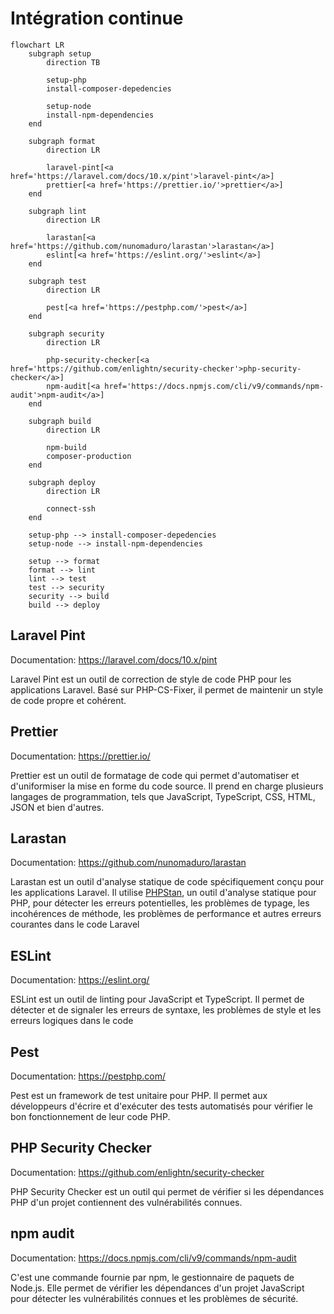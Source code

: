 # Intégration continue

```mermaid
flowchart LR
    subgraph setup
        direction TB

        setup-php
        install-composer-depedencies

        setup-node
        install-npm-dependencies
    end

    subgraph format
        direction LR

        laravel-pint[<a href='https://laravel.com/docs/10.x/pint'>laravel-pint</a>]
        prettier[<a href='https://prettier.io/'>prettier</a>]
    end

    subgraph lint
        direction LR

        larastan[<a href='https://github.com/nunomaduro/larastan'>larastan</a>]
        eslint[<a href='https://eslint.org/'>eslint</a>]
    end

    subgraph test
        direction LR

        pest[<a href='https://pestphp.com/'>pest</a>]
    end

    subgraph security
        direction LR

        php-security-checker[<a href='https://github.com/enlightn/security-checker'>php-security-checker</a>]
        npm-audit[<a href='https://docs.npmjs.com/cli/v9/commands/npm-audit'>npm-audit</a>]
    end

    subgraph build
        direction LR

        npm-build
        composer-production
    end

    subgraph deploy
        direction LR

        connect-ssh
    end

    setup-php --> install-composer-depedencies
    setup-node --> install-npm-dependencies

    setup --> format
    format --> lint
    lint --> test
    test --> security
    security --> build
    build --> deploy
```

## Laravel Pint

Documentation: https://laravel.com/docs/10.x/pint

Laravel Pint est un outil de correction de style de code PHP pour les applications Laravel. Basé sur PHP-CS-Fixer, il permet de maintenir un style de code propre et cohérent.

## Prettier

Documentation: https://prettier.io/

Prettier est un outil de formatage de code qui permet d'automatiser et d'uniformiser la mise en forme du code source. Il prend en charge plusieurs langages de programmation, tels que JavaScript, TypeScript, CSS, HTML, JSON et bien d'autres.

## Larastan

Documentation: https://github.com/nunomaduro/larastan

Larastan est un outil d'analyse statique de code spécifiquement conçu pour les applications Laravel. Il utilise [PHPStan](https://phpstan.org/), un outil d'analyse statique pour PHP, pour détecter les erreurs potentielles, les problèmes de typage, les incohérences de méthode, les problèmes de performance et autres erreurs courantes dans le code Laravel

## ESLint

Documentation: https://eslint.org/

ESLint est un outil de linting pour JavaScript et TypeScript. Il permet de détecter et de signaler les erreurs de syntaxe, les problèmes de style et les erreurs logiques dans le code

## Pest

Documentation: https://pestphp.com/

Pest est un framework de test unitaire pour PHP. Il permet aux développeurs d'écrire et d'exécuter des tests automatisés pour vérifier le bon fonctionnement de leur code PHP.

## PHP Security Checker

Documentation: https://github.com/enlightn/security-checker

PHP Security Checker est un outil qui permet de vérifier si les dépendances PHP d'un projet contiennent des vulnérabilités connues.

## npm audit

Documentation: https://docs.npmjs.com/cli/v9/commands/npm-audit

C'est une commande fournie par npm, le gestionnaire de paquets de Node.js. Elle permet de vérifier les dépendances d'un projet JavaScript pour détecter les vulnérabilités connues et les problèmes de sécurité.
